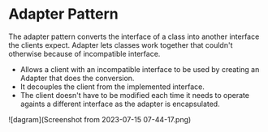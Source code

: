 # Adapter Pattern
The adapter pattern converts the interface of a class into another interface the clients expect. 
Adapter lets classes work together that couldn't otherwise because of incompatible interface.

- Allows a client with an incompatible interface to be used by creating an Adapter that does the conversion.
- It decouples the client from the implemented interface. 
- The client doesn't have to be modified each time it needs to operate againts a different interface as the adapter is encapsulated. 

![dagram](Screenshot from 2023-07-15 07-44-17.png)